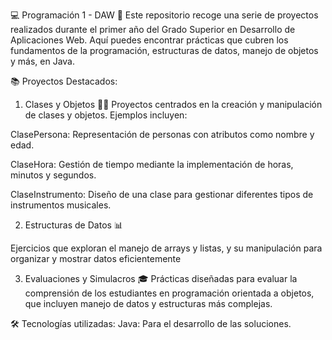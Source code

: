 💻 Programación 1 - DAW 🚀
Este repositorio recoge una serie de proyectos realizados durante el primer año del Grado Superior en Desarrollo de Aplicaciones Web. Aquí puedes encontrar prácticas que cubren los fundamentos de la programación, estructuras de datos, manejo de objetos y más, en Java.

📚 Proyectos Destacados:
1. Clases y Objetos 🧑‍💻
Proyectos centrados en la creación y manipulación de clases y objetos. Ejemplos incluyen:

ClasePersona: Representación de personas con atributos como nombre y edad.

ClaseHora: Gestión de tiempo mediante la implementación de horas, minutos y segundos.

ClaseInstrumento: Diseño de una clase para gestionar diferentes tipos de instrumentos musicales.

2. Estructuras de Datos 📊
   
Ejercicios que exploran el manejo de arrays y listas, y su manipulación para organizar y mostrar datos eficientemente

3. Evaluaciones y Simulacros 🎓
Prácticas diseñadas para evaluar la comprensión de los estudiantes en programación orientada a objetos, que incluyen manejo de datos y estructuras más complejas.

🛠 Tecnologías utilizadas:
Java: Para el desarrollo de las soluciones.
